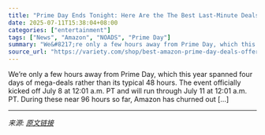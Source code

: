 ```yaml
---
title: "Prime Day Ends Tonight: Here Are the The Best Last-Minute Deals to Snag Today"
date: 2025-07-11T15:38:04+08:00
categories: ["entertainment"]
tags: ["News", "Amazon", "NOADS", "Prime Day"]
summary: "We&#8217;re only a few hours away from Prime Day, which this year spanned four days of mega-deals rather than its typical 48 hours. The event officially kicked off July 8 at 12:01 a.m. PT and will run"
source_url: "https://variety.com/shop/best-amazon-prime-day-deals-offers-1235295630/"
---
```


We&#8217;re only a few hours away from Prime Day, which this year spanned four days of mega-deals rather than its typical 48 hours. The event officially kicked off July 8 at 12:01 a.m. PT and will run through July 11 at 12:01 a.m. PT. During these near 96 hours so far, Amazon has churned out [&#8230;]

---

*来源: [原文链接](https://variety.com/shop/best-amazon-prime-day-deals-offers-1235295630/)*
